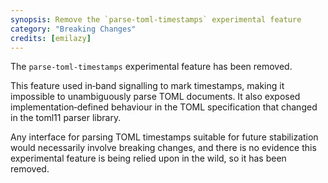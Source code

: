 ```yaml
---
synopsis: Remove the `parse-toml-timestamps` experimental feature
category: "Breaking Changes"
credits: [emilazy]
---
```


The `parse-toml-timestamps` experimental feature has been removed.

This feature used in‐band signalling to mark timestamps, making it
impossible to unambiguously parse TOML documents. It also exposed
implementation‐defined behaviour in the TOML specification that
changed in the toml11 parser library.

Any interface for parsing TOML timestamps suitable for future
stabilization would necessarily involve breaking changes, and there
is no evidence this experimental feature is being relied upon in the
wild, so it has been removed.
